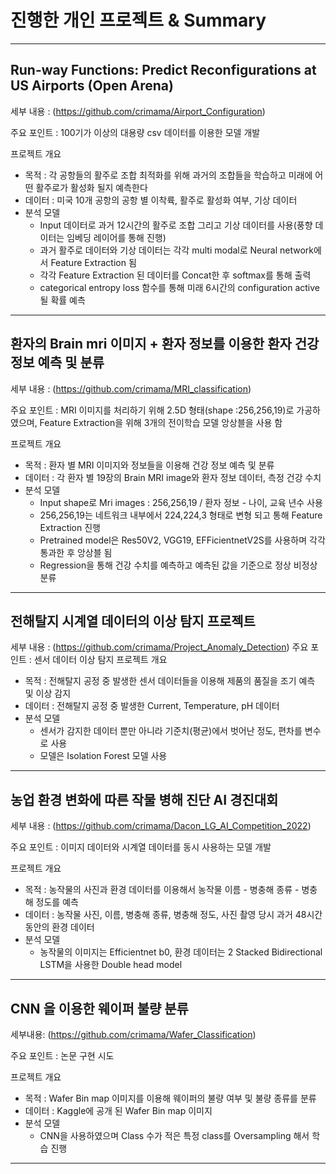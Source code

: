 # 진행한 개인 프로젝트 & Summary 
---
## Run-way Functions: Predict Reconfigurations at US Airports (Open Arena)
세부 내용 : (https://github.com/crimama/Airport_Configuration)

주요 포인트 : 100기가 이상의 대용량 csv 데이터를 이용한 모델 개발 

프로젝트 개요 
 - 목적 : 각 공항들의 활주로 조합 최적화를 위해 과거의 조합들을 학습하고 미래에 어떤 활주로가 활성화 될지 예측한다 
 - 데이터 : 미국 10개 공항의 공항 별 이착륙, 활주로 활성화 여부, 기상 데이터 
 - 분석 모델 
   - Input 데이터로 과거 12시간의 활주로 조합 그리고 기상 데이터를 사용(풍향 데이터는 임베딩 레이어를 통해 진행) 
   - 과거 활주로 데이터와 기상 데이터는 각각 multi modal로 Neural network에서 Feature Extraction 됨 
   - 각각 Feature Extraction 된 데이터를 Concat한 후 softmax를 통해 출력 
   - categorical entropy loss 함수를 통해 미래 6시간의 configuration active 될 확률 예측 
---
## 환자의 Brain mri 이미지 + 환자 정보를 이용한 환자 건강 정보 예측 및 분류 
세부 내용 : (https://github.com/crimama/MRI_classification)

주요 포인트 : MRI 이미지를 처리하기 위해 2.5D 형태(shape :256,256,19)로 가공하였으며, Feature Extraction을 위해 3개의 전이학습 모델 앙상블을 사용 함 

프로젝트 개요  
 - 목적 : 환자 별 MRI 이미지와 정보들을 이용해 건강 정보 예측 및 분류 
 - 데이터 : 각 환자 별 19장의 Brain MRI image와 환자 정보 데이터, 측정 건강 수치 
 - 분석 모델 
   - Input shape로 Mri images : 256,256,19 / 환자 정보 - 나이, 교육 년수 사용 
   - 256,256,19는 네트워크 내부에서 224,224,3 형태로 변형 되고 통해 Feature Extraction 진행 
   - Pretrained model은 Res50V2, VGG19, EFFicientnetV2S를 사용하며 각각 통과한 후 앙상블 됨 
   - Regression을 통해 건강 수치를 예측하고 예측된 값을 기준으로 정상 비정상 분류 
---
## 전해탈지 시계열 데이터의 이상 탐지 프로젝트 
세부 내용 : (https://github.com/crimama/Project_Anomaly_Detection)
주요 포인트 : 센서 데이터 이상 탐지 
프로젝트 개요 
  - 목적 : 전해탈지 공정 중 발생한 센서 데이터들을 이용해 제품의 품질을 조기 예측 및 이상 감지 
  - 데이터 : 전해탈지 공정 중 발생한 Current, Temperature, pH 데이터 
  - 분석 모델 
    - 센서가 감지한 데이터 뿐만 아니라 기준치(평균)에서 벗어난 정도, 편차를 변수로 사용 
    - 모델은 Isolation Forest 모델 사용 
---
## 농업 환경 변화에 따른 작물 병해 진단 AI 경진대회 
세부 내용 : (https://github.com/crimama/Dacon_LG_AI_Competition_2022)

주요 포인트 : 이미지 데이터와 시계열 데이터를 동시 사용하는 모델 개발 

프로젝트 개요  
  - 목적 : 농작물의 사진과 환경 데이터를 이용해서 농작물 이름 - 병충해 종류 - 병충해 정도를 예측
  - 데이터 : 농작물 사진, 이름, 병충해 종류, 병충해 정도, 사진 촬영 당시 과거 48시간 동안의 환경 데이터 
  - 분석 모델 
    - 농작물의 이미지는 Efficientnet b0, 환경 데이터는 2 Stacked Bidirectional LSTM을 사용한 Double head model 
 ---

## CNN 을 이용한 웨이퍼 불량 분류 
세부내용: (https://github.com/crimama/Wafer_Classification)

주요 포인트 : 논문 구현 시도 

프로젝트 개요
  - 목적 : Wafer Bin map 이미지를 이용해 웨이퍼의 불량 여부 및 불량 종류를 분류 
  - 데이터 : Kaggle에 공개 된 Wafer Bin map 이미지 
  - 분석 모델 
    - CNN을 사용하였으며 Class 수가 적은 특정 class를 Oversampling 해서 학습 진행 
---


